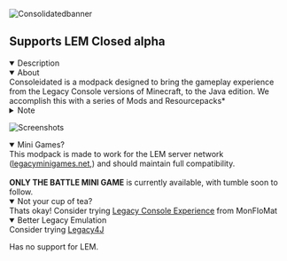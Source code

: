 ![Consolidatedbanner](https://user-images.githubusercontent.com/49575478/205424666-347feda0-4fa4-4bcd-a46d-8453d1b862c0.png)
## Supports LEM Closed alpha
<details open>
<summary>Description</summary>
<details open>
<summary>About</summary>
Consoleidated is a modpack designed to bring the gameplay experience from the Legacy Console versions of Minecraft, to the Java edition. We accomplish this with a series of Mods and Resourcepacks*
</details>
<details>
<summary>Note</summary>
(*Some pack features require fabulous graphics (and not being on a potato))
</details>
</details>

![Screenshots](https://user-images.githubusercontent.com/49575478/205426733-9b842298-ea57-4487-9f20-fc8e90ffffda.png)

<details open>
<summary>Mini Games?</summary>
This modpack is made to work for the LEM server network (<a href="https://www.legacyminigames.net">legacyminigames.net</a>,)
and should maintain full compatibility.
<br></br>
<b>ONLY THE BATTLE MINI GAME</b> is currently available, with tumble soon to follow.
</details>


<details open>
<summary>Not your cup of tea?</summary>
Thats okay! Consider trying <a href="https://modrinth.com/modpack/legacy_console_experience">Legacy Console Experience</a> from MonFloMat 

<details open>
<summary>Better Legacy Emulation</summary>
Consider trying <a href="https://modrinth.com/mod/legacy-minecraft">Legacy4J</a>
<p>Has no support for LEM.</p>
</details>
</details>
